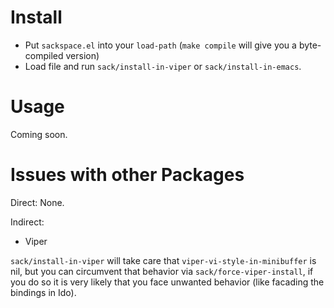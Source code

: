 Install
=======

* Put `sackspace.el` into your `load-path` (`make compile` will give you a byte-compiled version)
* Load file and run `sack/install-in-viper` or `sack/install-in-emacs`.

Usage
=====

Coming soon.

Issues with other Packages
==========================

Direct: None.

Indirect:

* Viper

`sack/install-in-viper` will take care that `viper-vi-style-in-minibuffer` is
nil, but you can circumvent that behavior via `sack/force-viper-install`, if you
do so it is very likely that you face unwanted behavior (like facading the
bindings in Ido).
